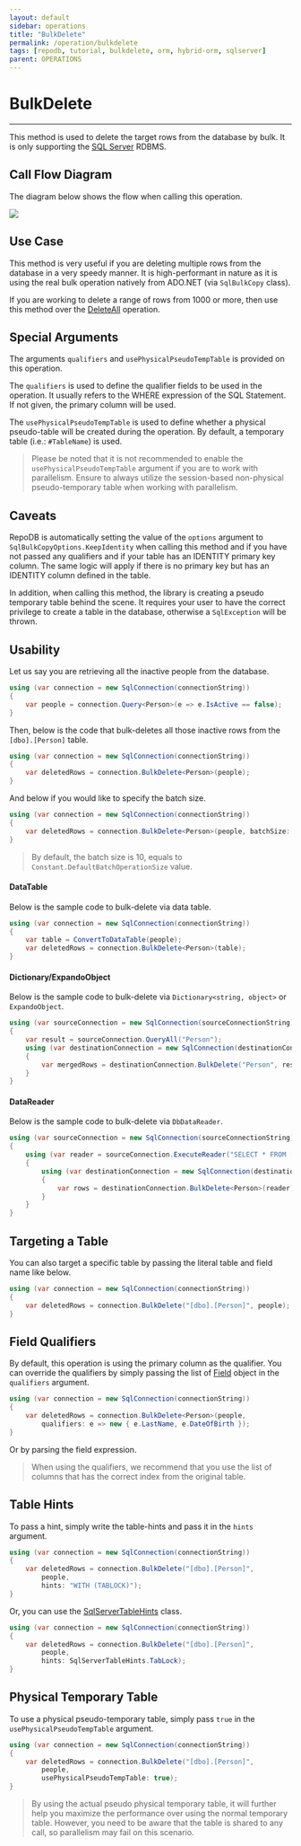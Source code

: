 ```yaml
---
layout: default
sidebar: operations
title: "BulkDelete"
permalink: /operation/bulkdelete
tags: [repodb, tutorial, bulkdelete, orm, hybrid-orm, sqlserver]
parent: OPERATIONS
---
```


# BulkDelete

---

This method is used to delete the target rows from the database by bulk. It is only supporting the [SQL Server](https://www.nuget.org/packages/RepoDb.SqlServer.BulkOperations) RDBMS.

## Call Flow Diagram

The diagram below shows the flow when calling this operation.

<img src="../../assets/images/site/bulkdelete.svg" />

## Use Case

This method is very useful if you are deleting multiple rows from the database in a very speedy manner. It is high-performant in nature as it is using the real bulk operation natively from ADO.NET (via `SqlBulkCopy` class).

If you are working to delete a range of rows from 1000 or more, then use this method over the [DeleteAll](/operation/deleteall) operation.

## Special Arguments

The arguments `qualifiers` and `usePhysicalPseudoTempTable` is provided on this operation.

The `qualifiers` is used to define the qualifier fields to be used in the operation. It usually refers to the WHERE expression of the SQL Statement. If not given, the primary column will be used.

The `usePhysicalPseudoTempTable` is used to define whether a physical pseudo-table will be created during the operation. By default, a temporary table (i.e.: `#TableName`) is used.

> Please be noted that it is not recommended to enable the `usePhysicalPseudoTempTable` argument if you are to work with parallelism. Ensure to always utilize the session-based non-physical pseudo-temporary table when working with parallelism.

## Caveats

RepoDB is automatically setting the value of the `options` argument to `SqlBulkCopyOptions.KeepIdentity` when calling this method and if you have not passed any qualifiers and if your table has an IDENTITY primary key column. The same logic will apply if there is no primary key but has an IDENTITY column defined in the table.

In addition, when calling this method, the library is creating a pseudo temporary table behind the scene. It requires your user to have the correct privilege to create a table in the database, otherwise a `SqlException` will be thrown.

## Usability

Let us say you are retrieving all the inactive people from the database.

```csharp
using (var connection = new SqlConnection(connectionString))
{
    var people = connection.Query<Person>(e => e.IsActive == false);
}
```

Then, below is the code that bulk-deletes all those inactive rows from the `[dbo].[Person]` table.

```csharp
using (var connection = new SqlConnection(connectionString))
{
    var deletedRows = connection.BulkDelete<Person>(people);
}
```

And below if you would like to specify the batch size.

```csharp
using (var connection = new SqlConnection(connectionString))
{
    var deletedRows = connection.BulkDelete<Person>(people, batchSize: 100);
}
```

> By default, the batch size is 10, equals to `Constant.DefaultBatchOperationSize` value.

#### DataTable

Below is the sample code to bulk-delete via data table.

```csharp
using (var connection = new SqlConnection(connectionString))
{
    var table = ConvertToDataTable(people);
    var deletedRows = connection.BulkDelete<Person>(table);
}
```

#### Dictionary/ExpandoObject

Below is the sample code to bulk-delete via `Dictionary<string, object>` or `ExpandoObject`.

```csharp
using (var sourceConnection = new SqlConnection(sourceConnectionString))
{
    var result = sourceConnection.QueryAll("Person");
    using (var destinationConnection = new SqlConnection(destinationConnectionString))
    {
        var mergedRows = destinationConnection.BulkDelete("Person", result);
    }
}
```

#### DataReader

Below is the sample code to bulk-delete via `DbDataReader`.

```csharp
using (var sourceConnection = new SqlConnection(sourceConnectionString))
{
    using (var reader = sourceConnection.ExecuteReader("SELECT * FROM [dbo].[Person];"))
    {
        using (var destinationConnection = new SqlConnection(destinationConnectionString))
        {
            var rows = destinationConnection.BulkDelete<Person>(reader);
        }
    }
}
```

## Targeting a Table

You can also target a specific table by passing the literal table and field name like below.

```csharp
using (var connection = new SqlConnection(connectionString))
{
    var deletedRows = connection.BulkDelete("[dbo].[Person]", people);
}
```

## Field Qualifiers

By default, this operation is using the primary column as the qualifier. You can override the qualifiers by simply passing the list of [Field](/class/field) object in the `qualifiers` argument.

```csharp
using (var connection = new SqlConnection(connectionString))
{
    var deletedRows = connection.BulkDelete<Person>(people,
        qualifiers: e => new { e.LastName, e.DateOfBirth });
}
```

Or by parsing the field expression.

> When using the qualifiers, we recommend that you use the list of columns that has the correct index from the original table.

## Table Hints

To pass a hint, simply write the table-hints and pass it in the `hints` argument.

```csharp
using (var connection = new SqlConnection(connectionString))
{
    var deletedRows = connection.BulkDelete("[dbo].[Person]",
        people,
        hints: "WITH (TABLOCK)");
}
```

Or, you can use the [SqlServerTableHints](/class/sqlservertablehints) class.

```csharp
using (var connection = new SqlConnection(connectionString))
{
    var deletedRows = connection.BulkDelete("[dbo].[Person]",
        people,
        hints: SqlServerTableHints.TabLock);
}
```

## Physical Temporary Table

To use a physical pseudo-temporary table, simply pass `true` in the `usePhysicalPseudoTempTable` argument.

```csharp
using (var connection = new SqlConnection(connectionString))
{
    var deletedRows = connection.BulkDelete("[dbo].[Person]",
        people,
        usePhysicalPseudoTempTable: true);
}
```

> By using the actual pseudo physical temporary table, it will further help you maximize the performance over using the normal temporary table. However, you need to be aware that the table is shared to any call, so parallelism may fail on this scenario.
